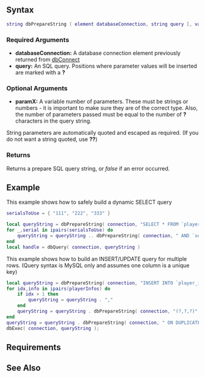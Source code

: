 Syntax
------

``` lua
string dbPrepareString ( element databaseConnection, string query [, var param1 [, var param2 ...]] )
```

### Required Arguments

-   **databaseConnection:** A database connection element previously returned from [dbConnect](/dbConnect.md "wikilink")
-   **query:** An SQL query. Positions where parameter values will be inserted are marked with a **?**

### Optional Arguments

-   **paramX:** A variable number of parameters. These must be strings or numbers - it is important to make sure they are of the correct type. Also, the number of parameters passed must be equal to the number of **?** characters in the query string.

String parameters are automatically quoted and escaped as required. (If you do not want a string quoted, use **??**)

### Returns

Returns a prepare SQL query string, or *false* if an error occurred.

Example
-------

This example shows how to safely build a dynamic SELECT query

``` lua
serialsToUse = { "111", "222", "333" }

local queryString = dbPrepareString( connection, "SELECT * FROM `player_info` WHERE true" )
for _,serial in ipairs(serialsToUse) do
    queryString = queryString .. dbPrepareString( connection, " AND `serial`=?", serial )
end
local handle = dbQuery( connection, queryString )
```

This example shows how to build an INSERT/UPDATE query for multiple rows. (Query syntax is MySQL only and assumes one column is a unique key)

``` lua
local queryString = dbPrepareString( connection, "INSERT INTO `player_info` (name,serial,ispoopoohead) VALUES " )
for idx,info in ipairs(playerInfos) do
    if idx > 1 then
        queryString = queryString . ","
    end
    queryString = queryString . dbPrepareString( connection, "(?,?,?)", info.name, info.serial, info.ispoopoohead )
end
queryString = queryString . dbPrepareString( connection, " ON DUPLICATE KEY UPDATE name=VALUES(name),serial=VALUES(serial),ispoopoohead=VALUES(ispoopoohead) " )
dbExec( connection, queryString );
```

Requirements
------------

See Also
--------
